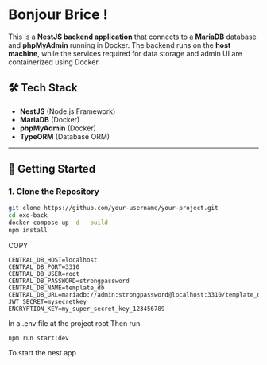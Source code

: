 # Bonjour Brice !

This is a **NestJS backend application** that connects to a **MariaDB** database and **phpMyAdmin** running in Docker. The backend runs on the **host machine**, while the services required for data storage and admin UI are containerized using Docker.

## 🛠️ Tech Stack

- **NestJS** (Node.js Framework)
- **MariaDB** (Docker)
- **phpMyAdmin** (Docker)
- **TypeORM** (Database ORM)

---

## 🚀 Getting Started

### 1. Clone the Repository

```bash
git clone https://github.com/your-username/your-project.git
cd exo-back
docker compose up -d --build
npm install
```
COPY 
```
CENTRAL_DB_HOST=localhost
CENTRAL_DB_PORT=3310
CENTRAL_DB_USER=root
CENTRAL_DB_PASSWORD=strongpassword
CENTRAL_DB_NAME=template_db
CENTRAL_DB_URL=mariadb://admin:strongpassword@localhost:3310/template_db
JWT_SECRET=mysecretkey
ENCRYPTION_KEY=my_super_secret_key_123456789
```
In a .env file at the project root
Then run
```
npm run start:dev
```
To start the nest app




